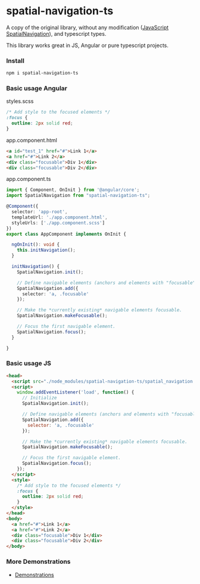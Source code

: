 # spatial-navigation-ts

A copy of the original library, without any modification ([JavaScript SpatialNavigation](https://github.com/luke-chang/js-spatial-navigation)), and typescript types.

This library works great in JS, Angular or pure typescript projects.

### Install
```bash
npm i spatial-navigation-ts
```

### Basic usage Angular
styles.scss
```scss
/* Add style to the focused elements */
:focus {
  outline: 2px solid red;
}
```

app.component.html
```html
<a id="test_1" href="#">Link 1</a>
<a href="#">Link 2</a>
<div class="focusable">Div 1</div>
<div class="focusable">Div 2</div>
```

app.component.ts
```typescript
import { Component, OnInit } from '@angular/core';
import SpatialNavigation from "spatial-navigation-ts";

@Component({
  selector: 'app-root',
  templateUrl: './app.component.html',
  styleUrls: ['./app.component.scss']
})
export class AppComponent implements OnInit {

  ngOnInit(): void {
    this.initNavigation();
  }

  initNavigation() {
    SpatialNavigation.init();

    // Define navigable elements (anchors and elements with "focusable" class).
    SpatialNavigation.add({
      selector: 'a, .focusable'
    });

    // Make the *currently existing* navigable elements focusable.
    SpatialNavigation.makeFocusable();

    // Focus the first navigable element.
    SpatialNavigation.focus();
  }

}
```

### Basic usage JS

```html
<head>
  <script src="./node_modules/spatial-navigation-ts/spatial_navigation.js"></script>
  <script>
    window.addEventListener('load', function() {
      // Initialize
      SpatialNavigation.init();

      // Define navigable elements (anchors and elements with "focusable" class).
      SpatialNavigation.add({
        selector: 'a, .focusable'
      });

      // Make the *currently existing* navigable elements focusable.
      SpatialNavigation.makeFocusable();

      // Focus the first navigable element.
      SpatialNavigation.focus();
    });
  </script>
  <style>
    /* Add style to the focused elements */
    :focus {
      outline: 2px solid red;
    }
  </style>
</head>
<body>
  <a href="#">Link 1</a>
  <a href="#">Link 2</a>
  <div class="focusable">Div 1</div>
  <div class="focusable">Div 2</div>
</body>
```

### More Demonstrations

+ [Demonstrations](https://luke-chang.github.io/js-spatial-navigation/demo/)